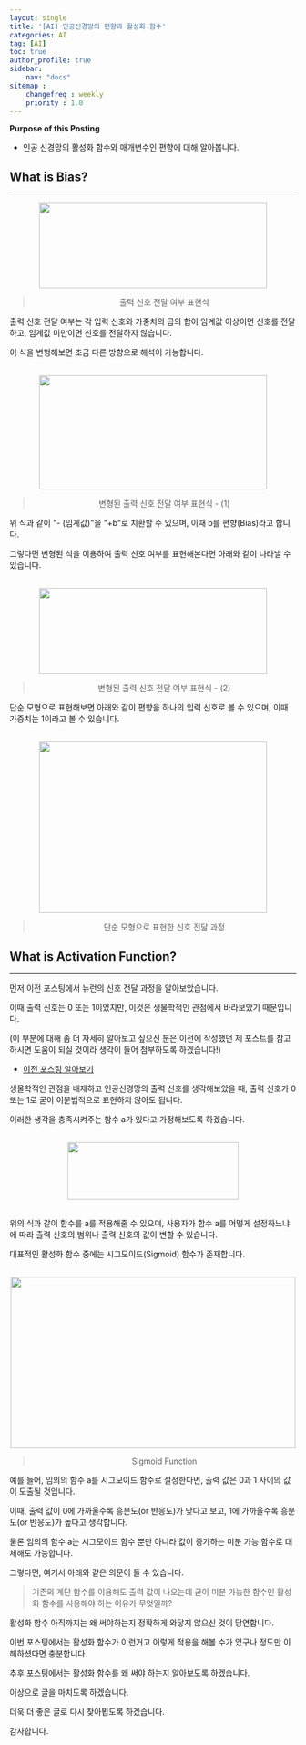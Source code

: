 ```yaml
---
layout: single
title: '[AI] 인공신경망의 편향과 활성화 함수'
categories: AI
tag: [AI]
toc: true
author_profile: true
sidebar:
    nav: "docs"
sitemap :
    changefreq : weekly
    priority : 1.0
---
```


**Purpose of this Posting**
- 인공 신경망의 활성화 함수와 매개변수인 편향에 대해 알아봅니다. 



## **What is Bias?**

---


<center><img src="https://user-images.githubusercontent.com/97859215/206476624-3e4e0889-440c-461c-83f3-3ec2db0aa6bd.png" width="400" height="150"></center>

> <center>출력 신호 전달 여부 표현식</center>


출력 신호 전달 여부는 각 입력 신호와 가중치의 곱의 합이 임계값 이상이면 신호를 전달하고, 임계값 미만이면 신호를 전달하지 않습니다.

이 식을 변형해보면 조금 다른 방향으로 해석이 가능합니다.

<br>

<center><img src="https://user-images.githubusercontent.com/97859215/206477038-4ef8a055-fb51-4d74-978e-e8dfeef6086e.png" width="400" height="200"></center>

> <center>변형된 출력 신호 전달 여부 표현식 - (1)</center>



위 식과 같이 "- (임계값)"을 "+b"로 치환할 수 있으며, 이때 b를 편향(Bias)라고 합니다.



그렇다면 변형된 식을 이용하여 출력 신호 여부를 표현해본다면 아래와 같이 나타낼 수 있습니다.

<br>

<center><img src="https://user-images.githubusercontent.com/97859215/206478554-e8269192-4cca-46c0-8e33-acf2470f7ea2.png" width="400" height="150"></center>

> <center>변형된 출력 신호 전달 여부 표현식 - (2)</center>


  

단순 모형으로 표현해보면 아래와 같이 편향을 하나의 입력 신호로 볼 수 있으며, 이때 가중치는 1이라고 볼 수 있습니다. 

<br>

<center><img src="https://user-images.githubusercontent.com/97859215/206479056-2d025f61-0f43-4a2c-8055-5df620a0f6cd.png" width="400" height="300"></center>

> <center>단순 모형으로 표현한 신호 전달 과정</center>





## **What is Activation Function?**

---


먼저 이전 포스팅에서 뉴런의 신호 전달 과정을 알아보았습니다.


이때 출력 신호는 0 또는 1이었지만, 이것은 생물학적인 관점에서 바라보았기 때문입니다.

(이 부분에 대해 좀 더 자세히 알아보고 싶으신 분은 이전에 작성했던 제 포스트를 참고하시면 도움이 되실 것이라 생각이 들어 첨부하도록 하겠습니다!)

+ [이전 포스팅 알아보기](https://cktrace.github.io/ai/2022-11-07-Artificial-Neural-Networks/)




생물학적인 관점을 배제하고 인공신경망의 출력 신호를 생각해보았을 때, 출력 신호가 0 또는 1로 굳이 이분법적으로 표현하지 않아도 됩니다.


이러한 생각을 충족시켜주는 함수 a가 있다고 가정해보도록 하겠습니다.

<br>

<center><img src="https://user-images.githubusercontent.com/97859215/206479788-4de28028-f918-4b12-a0bc-cab46aff6f41.png" width="300" height="100"></center>

<br>


위의 식과 같이 함수를 a를 적용해줄 수 있으며, 사용자가 함수 a를 어떻게 설정하느냐에 따라 출력 신호의 범위나 출력 신호의 값이 변할 수 있습니다.



대표적인 활성화 함수 중에는 시그모이드(Sigmoid) 함수가 존재합니다.


<br>

<center><img src="https://user-images.githubusercontent.com/97859215/206480065-5b827683-6d4b-446e-a409-d77bf4e82891.png" width="500" height="300"></center>

> <center>Sigmoid Function</center>




예를 들어, 임의의 함수 a를 시그모이드 함수로 설정한다면, 출력 값은 0과 1 사이의 값이 도출될 것입니다.



이때, 출력 값이 0에 가까울수록 흥분도(or 반응도)가 낮다고 보고, 1에 가까울수록 흥분도(or 반응도)가 높다고 생각합니다.



물론 임의의 함수 a는 시그모이드 함수 뿐만 아니라 값이 증가하는 미분 가능 함수로 대체해도 가능합니다.



그렇다면, 여기서 아래와 같은 의문이 들 수 있습니다.



> 기존의 계단 함수를 이용해도 출력 값이 나오는데
굳이 미분 가능한 함수인 활성화 함수를 사용해야 하는 이유가 무엇일까?




활성화 함수 아직까지는 왜 써야하는지 정확하게 와닿지 않으신 것이 당연합니다.



이번 포스팅에서는 활성화 함수가 이런거고 이렇게 적용을 해볼 수가 있구나 정도만 이해하셨다면 충분합니다.



추후 포스팅에서는 활성화 함수를 왜 써야 하는지 알아보도록 하겠습니다.











이상으로 글을 마치도록 하겠습니다.



더욱 더 좋은 글로 다시 찾아뵙도록 하겠습니다.



감사합니다.









